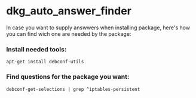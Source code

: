# dkg_auto_answer_finder

In case you want to supply answwers when installing package, here's how you can find wich one are needed by the package:  

### Install needed tools:
```shell
apt-get install debconf-utils 
```  
### Find questions for the package you want:
```shell
debconf-get-selections | grep ^iptables-persistent
```
